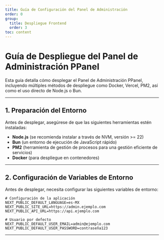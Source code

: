 ```yaml
---
title: Guía de Configuración del Panel de Administración
order: 0
group: 
  title: Despliegue Frontend
  order: 3
toc: content
---
```


# **Guía de Despliegue del Panel de Administración PPanel**

Esta guía detalla cómo desplegar el Panel de Administración PPanel, incluyendo múltiples métodos de despliegue como Docker, Vercel, PM2, así como el uso directo de Node.js o Bun.

---

## **1. Preparación del Entorno**

Antes de desplegar, asegúrese de que las siguientes herramientas estén instaladas:

- **Node.js** (se recomienda instalar a través de NVM, versión >= 22)
- **Bun** (un entorno de ejecución de JavaScript rápido)
- **PM2** (herramienta de gestión de procesos para una gestión eficiente de servicios)
- **Docker** (para despliegue en contenedores)

---

## **2. Configuración de Variables de Entorno**

Antes de desplegar, necesita configurar las siguientes variables de entorno:

```env
# Configuración de la aplicación
NEXT_PUBLIC_DEFAULT_LANGUAGE=es-MX
NEXT_PUBLIC_SITE_URL=https://admin.ejemplo.com
NEXT_PUBLIC_API_URL=https://api.ejemplo.com

# Usuario por defecto
NEXT_PUBLIC_DEFAULT_USER_EMAIL=admin@ejemplo.com
NEXT_PUBLIC_DEFAULT_USER_PASSWORD=contraseña123
```

---

